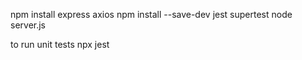 npm install express axios
npm install --save-dev jest supertest
node server.js

to run unit tests
npx jest 
